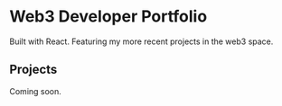 # Web3 Developer Portfolio

  Built with React. Featuring my more recent projects in the web3 space.

## Projects

  Coming soon.
  <!-- - [Web3]( -->